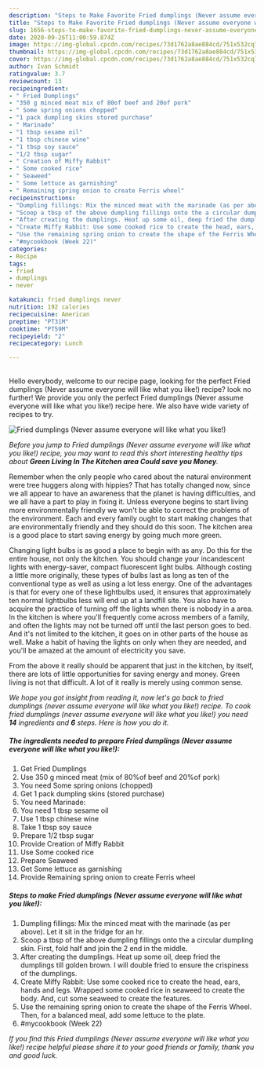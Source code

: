```yaml
---
description: "Steps to Make Favorite Fried dumplings (Never assume everyone will like what you like!)"
title: "Steps to Make Favorite Fried dumplings (Never assume everyone will like what you like!)"
slug: 1656-steps-to-make-favorite-fried-dumplings-never-assume-everyone-will-like-what-you-like
date: 2020-09-26T11:00:59.874Z
image: https://img-global.cpcdn.com/recipes/73d1762a8ae884cd/751x532cq70/fried-dumplings-never-assume-everyone-will-like-what-you-like-recipe-main-photo.jpg
thumbnail: https://img-global.cpcdn.com/recipes/73d1762a8ae884cd/751x532cq70/fried-dumplings-never-assume-everyone-will-like-what-you-like-recipe-main-photo.jpg
cover: https://img-global.cpcdn.com/recipes/73d1762a8ae884cd/751x532cq70/fried-dumplings-never-assume-everyone-will-like-what-you-like-recipe-main-photo.jpg
author: Ivan Schmidt
ratingvalue: 3.7
reviewcount: 13
recipeingredient:
- " Fried Dumplings"
- "350 g minced meat mix of 80of beef and 20of pork"
- " Some spring onions chopped"
- "1 pack dumpling skins stored purchase"
- " Marinade"
- "1 tbsp sesame oil"
- "1 tbsp chinese wine"
- "1 tbsp soy sauce"
- "1/2 tbsp sugar"
- " Creation of Miffy Rabbit"
- " Some cooked rice"
- " Seaweed"
- " Some lettuce as garnishing"
- " Remaining spring onion to create Ferris wheel"
recipeinstructions:
- "Dumpling fillings: Mix the minced meat with the marinade (as per above). Let it sit in the fridge for an hr."
- "Scoop a tbsp of the above dumpling fillings onto the a circular dumpling skin. First, fold half and join the 2 end in the middle."
- "After creating the dumplings. Heat up some oil, deep fried the dumplings till golden brown. I will double fried to ensure the crispiness of the dumplings."
- "Create Miffy Rabbit: Use some cooked rice to create the head, ears, hands and legs. Wrapped some cooked rice in seaweed to create the body. And, cut some seaweed to create the features."
- "Use the remaining spring onion to create the shape of the Ferris Wheel. Then, for a balanced meal, add some lettuce to the plate."
- "#mycookbook (Week 22)"
categories:
- Recipe
tags:
- fried
- dumplings
- never

katakunci: fried dumplings never 
nutrition: 192 calories
recipecuisine: American
preptime: "PT31M"
cooktime: "PT59M"
recipeyield: "2"
recipecategory: Lunch

---
```

<br>
Hello everybody, welcome to our recipe page, looking for the perfect Fried dumplings (Never assume everyone will like what you like!) recipe? look no further! We provide you only the perfect Fried dumplings (Never assume everyone will like what you like!) recipe here. We also have wide variety of recipes to try.
<br>


![Fried dumplings (Never assume everyone will like what you like!)](https://img-global.cpcdn.com/recipes/73d1762a8ae884cd/751x532cq70/fried-dumplings-never-assume-everyone-will-like-what-you-like-recipe-main-photo.jpg)

<i>Before you jump to Fried dumplings (Never assume everyone will like what you like!) recipe, you may want to read this short interesting healthy tips about 
<strong>Green Living In The Kitchen area Could save you Money</strong>.</i>
</br>

Remember when the only people who cared about the natural environment were tree huggers along with hippies? That has totally changed now, since we all appear to have an awareness that the planet is having difficulties, and we all have a part to play in fixing it. Unless everyone begins to start living more environmentally friendly we won't be able to correct the problems of the environment. Each and every family ought to start making changes that are environmentally friendly and they should do this soon. The kitchen area is a good place to start saving energy by going much more green.

Changing light bulbs is as good a place to begin with as any. Do this for the entire house, not only the kitchen. You should change your incandescent lights with energy-saver, compact fluorescent light bulbs. Although costing a little more originally, these types of bulbs last as long as ten of the conventional type as well as using a lot less energy. One of the advantages is that for every one of these lightbulbs used, it ensures that approximately ten normal lightbulbs less will end up at a landfill site. You also have to acquire the practice of turning off the lights when there is nobody in a area. In the kitchen is where you'll frequently come across members of a family, and often the lights may not be turned off until the last person goes to bed. And it's not limited to the kitchen, it goes on in other parts of the house as well. Make a habit of having the lights on only when they are needed, and you'll be amazed at the amount of electricity you save.

From the above it really should be apparent that just in the kitchen, by itself, there are lots of little opportunities for saving energy and money. Green living is not that difficult. A lot of it really is merely using common sense.


<i>We hope you got insight from reading it, now let's go back to fried dumplings (never assume everyone will like what you like!) recipe. To cook fried dumplings (never assume everyone will like what you like!) you need <strong>14</strong> ingredients and <strong>6</strong> steps. Here is how you do it.
</i>

##### The ingredients needed to prepare Fried dumplings (Never assume everyone will like what you like!):

1. Get  Fried Dumplings
1. Use 350 g minced meat (mix of 80%of beef and 20%of pork)
1. You need  Some spring onions (chopped)
1. Get 1 pack dumpling skins (stored purchase)
1. You need  Marinade:
1. You need 1 tbsp sesame oil
1. Use 1 tbsp chinese wine
1. Take 1 tbsp soy sauce
1. Prepare 1/2 tbsp sugar
1. Provide  Creation of Miffy Rabbit
1. Use  Some cooked rice
1. Prepare  Seaweed
1. Get  Some lettuce as garnishing
1. Provide  Remaining spring onion to create Ferris wheel


##### Steps to make Fried dumplings (Never assume everyone will like what you like!):

1. Dumpling fillings: Mix the minced meat with the marinade (as per above). Let it sit in the fridge for an hr.
1. Scoop a tbsp of the above dumpling fillings onto the a circular dumpling skin. First, fold half and join the 2 end in the middle.
1. After creating the dumplings. Heat up some oil, deep fried the dumplings till golden brown. I will double fried to ensure the crispiness of the dumplings.
1. Create Miffy Rabbit: Use some cooked rice to create the head, ears, hands and legs. Wrapped some cooked rice in seaweed to create the body. And, cut some seaweed to create the features.
1. Use the remaining spring onion to create the shape of the Ferris Wheel. Then, for a balanced meal, add some lettuce to the plate.
1. #mycookbook (Week 22)


<i>If you find this Fried dumplings (Never assume everyone will like what you like!) recipe helpful please share it to your good friends or family, thank you and good luck.</i>
